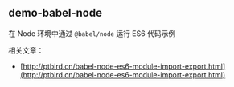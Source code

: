 ## demo-babel-node

在 Node 环境中通过 `@babel/node` 运行 ES6 代码示例

相关文章：

- [http://ptbird.cn/babel-node-es6-module-import-export.html](http://ptbird.cn/babel-node-es6-module-import-export.html)